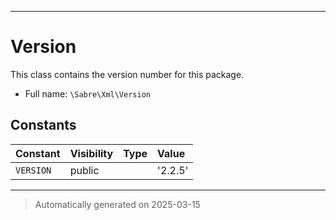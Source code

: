 ***

# Version

This class contains the version number for this package.



* Full name: `\Sabre\Xml\Version`


## Constants

| Constant | Visibility | Type | Value |
|:---------|:-----------|:-----|:------|
|`VERSION`|public| |&#039;2.2.5&#039;|




***
> Automatically generated on 2025-03-15
